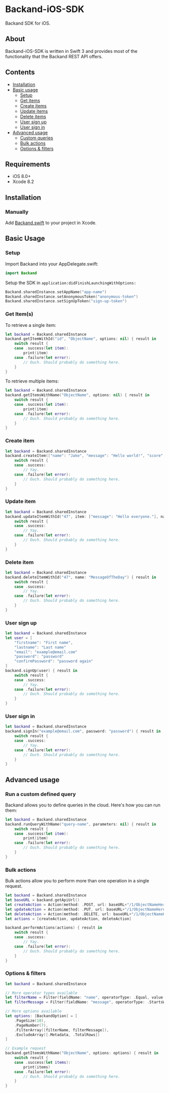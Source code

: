 # Backand-iOS-SDK
Backand SDK for iOS.

## About

Backand-iOS-SDK is written in Swift 3 and provides most of the functionality that the Backand REST API offers.

## Contents
* [Installation](#installation)
* [Basic usage](#basic-usage)
    * [Setup](#setup)
    * [Get items](#get-items)
    * [Create items](#create-item)
    * [Update items](#update-item)
    * [Delete items](#delete-item)
    * [User sign up](#user-sign-up)
    * [User sign in](#user-sign-in)
* [Advanced usage](#advanced-usage)
    * [Custom queries](#run-a-custom-defined-query)
    * [Bulk actions](#bulk-actions)
    * [Options & filters](#options--filters)

## Requirements

- iOS 8.0+
- Xcode 8.2

## Installation

### Manually

Add [Backand.swift](Source/Backand.swift) to your project in Xcode.

## Basic Usage

### Setup
Import Backand into your AppDelegate.swift:
```swift
import Backand
```
Setup the SDK in `application:didFinishLaunchingWithOptions:`

```swift
Backand.sharedInstance.setAppName("app-name")
Backand.sharedInstance.setAnonymousToken("anonymous-token")
Backand.sharedInstance.setSignUpToken("sign-up-token")
``` 

### Get Item(s)

To retrieve a single item:
```swift
let backand = Backand.sharedInstance
backand.getItemWithId("id", "ObjectName", options: nil) { result in
    switch result {
    case .success(let item):
        print(item)
    case .failure(let error):
        // Ouch. Should probably do something here.
    }
}
```

To retrieve multiple items:
```swift
let backand = Backand.sharedInstance
backand.getItemsWithName("ObjectName", options: nil) { result in
    switch result {
    case .success(let item):
        print(item)
    case .failure(let error):
        // Ouch. Should probably do something here.
    }
}
```

### Create item

```swift
let backand = Backand.sharedInstance
backand.createItem(["name": "Jake", "message": "Hello world!", "score": 36], name: "MessageOfTheDay", options: nil) { result in
    switch result {
    case .success:
        // Yay.
    case .failure(let error):
        // Ouch. Should probably do something here.
    }
}
```

### Update item

```swift
let backand = Backand.sharedInstance
backand.updateItemWithId("47", item: ["message": "Hello everyone."], name: "MessageOfTheDay", options: nil) { result in
    switch result {
    case .success:
        // Yay.
    case .failure(let error):
        // Ouch. Should probably do something here.
    }
}
```

### Delete item

```swift
let backand = Backand.sharedInstance
backand.deleteItemWithId("47", name: "MessageOfTheDay") { result in
    switch result {
    case .success:
        // Yay.
    case .failure(let error):
        // Ouch. Should probably do something here.
    }
}
```

### User sign up

```swift
let backand = Backand.sharedInstance
let user = [
    "firstname": "First name",
    "lastname": "Last name"
    "email": "example@email.com"
    "password": "password"
    "confirmPassword": "password again"
]
backand.signUp(user) { result in
    switch result {
    case .success:
        // Yay.
    case .failure(let error):
        // Ouch. Should probably do something here.
    }
}
```

### User sign in

```swift
let backand = Backand.sharedInstance
backand.signIn("example@email.com", password: "password") { result in
    switch result {
    case .success:
        // Yay.
    case .failure(let error):
        // Ouch. Should probably do something here.
    }
}
```

## Advanced usage

### Run a custom defined query
Backand allows you to define queries in the cloud. Here's how you can run them:

```swift
let backand = Backand.sharedInstance
backand.runQueryWithName("query-name", parameters: nil) { result in
    switch result {
    case .success(let item):
        print(item)
    case .failure(let error):
        // Ouch. Should probably do something here.
    }
}
```

### Bulk actions
Bulk actions allow you to perform more than one operation in a single request.

```swift
let backand = Backand.sharedInstance
let baseURL = backand.getApiUrl()
let createAction = Action(method: .POST, url: baseURL+"/1/ObjectNameHere", data: ["name": "Jake", "message": "Hi!"])]
let updateAction = Action(method: .PUT, url: baseURL+"/1/ObjectNameHere/ID", data: ["name": "Alex", "message": "Hello!"])
let deleteAction = Action(method: .DELETE, url: baseURL+"/1/ObjectNameHere/ID", data: nil)
let actions = [createAction, updateAction, deleteAction]

backand.performActions(actions) { result in
    switch result {
    case .success:
        // Yay.
    case .failure(let error):
        // Ouch. Should probably do something here.
    }
}
```

### Options & filters

```swift
let backand = Backand.sharedInstance

// More operator types available 
let filterName = Filter(fieldName: "name", operatorType: .Equal, value: "Jake")
let filterMessage = Filter(fieldName: "message", operatorType: .StartsWith, value: "Hello")

// More options available
let options: [BackandOption] = [
    .PageSize(10),
    .PageNumber(7),
    .FilterArray([filterName, filterMessage]),
    .ExcludeArray([.Metadata, .TotalRows])
]

// Example request
backand.getItemsWithName("ObjectName", options: options) { result in
    switch result {
    case .success(let items):
        print(items)
    case .failure(let error):
        // Ouch. Should probably do something here.
    }
}
```

